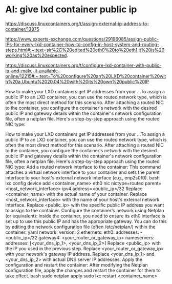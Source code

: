 # AI: give lxd container public ip

<https://discuss.linuxcontainers.org/t/assign-external-ip-address-to-container/13875>

<https://www.experts-exchange.com/questions/29196085/assign-public-IPs-for-every-lxd-container-how-to-config-in-host-system-and-routing-steps.html#:~:text=sir%2C%20edited%20eth0%20to%20eth1,it%20is%20working%20as%20expected>.

<https://discuss.linuxcontainers.org/t/configure-lxd-container-with-public-ip-and-make-it-available-online/12215#:~:text=To%20configure%20an%20LXD%20container%20with%20a,Ubuntu%2020.04%20with%20its%20own%20public%20IP>

How to make your LXD containers get IP addresses from your ...To assign a public IP to an LXD container, you can use the routed network type, which is often the most direct method for this scenario. After attaching a routed NIC to the container, you configure the container's network with the desired public IP and gateway details within the container's network configuration file, often a netplan file.
Here's a step-by-step approach using the routed NIC type:

How to make your LXD containers get IP addresses from your ...To assign a public IP to an LXD container, you can use the routed network type, which is often the most direct method for this scenario. After attaching a routed NIC to the container, you configure the container's network with the desired public IP and gateway details within the container's network configuration file, often a netplan file.
Here's a step-by-step approach using the routed NIC type:
Add a routed network interface to the container:
This command attaches a virtual network interface to your container and sets the parent interface to your host's external network interface (e.g., enp2s0f0).
bash
lxc config device add <container_name> eth0 nic nictype=routed parent=<host_network_interface> ipv4.address=<public_ip>/32
Replace <container_name> with the actual name of your container.
Replace <host_network_interface> with the name of your host's external network interface.
Replace <public_ip> with the specific public IP address you want to assign to the container.
Configure the container's network using Netplan (or equivalent):
Inside the container, you need to ensure its eth0 interface is set up to use this public IP and has the appropriate gateway. You can do this by editing the network configuration file (often /etc/netplan/) within the container:
yaml
network:
  version: 2
  ethernets:
    eth0:
      addresses:
        - <public_ip>/32
      gateway4: <your_router_or_gateway_ip>
      nameservers:
        addresses: [<your_dns_ip_1>, <your_dns_ip_2>]
Replace <public_ip> with the IP you used in the previous step.
Replace <your_router_or_gateway_ip> with your network's gateway IP address.
Replace <your_dns_ip_1> and <your_dns_ip_2> with actual DNS server IP addresses.
Apply the configuration and restart the container:
After modifying the Netplan configuration file, apply the changes and restart the container for them to take effect.
bash
sudo netplan apply
sudo lxc restart <container_name>
